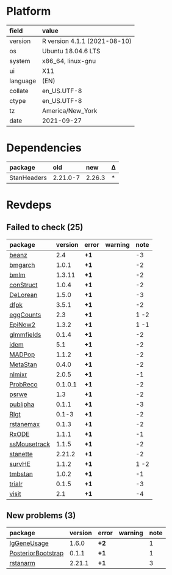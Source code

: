# Platform

|field    |value                        |
|:--------|:----------------------------|
|version  |R version 4.1.1 (2021-08-10) |
|os       |Ubuntu 18.04.6 LTS           |
|system   |x86_64, linux-gnu            |
|ui       |X11                          |
|language |(EN)                         |
|collate  |en_US.UTF-8                  |
|ctype    |en_US.UTF-8                  |
|tz       |America/New_York             |
|date     |2021-09-27                   |

# Dependencies

|package     |old      |new    |Δ  |
|:-----------|:--------|:------|:--|
|StanHeaders |2.21.0-7 |2.26.3 |*  |

# Revdeps

## Failed to check (25)

|package                                  |version |error  |warning |note |
|:----------------------------------------|:-------|:------|:-------|:----|
|[beanz](failures.md#beanz)               |2.4     |__+1__ |        |-3   |
|[bmgarch](failures.md#bmgarch)           |1.0.1   |__+1__ |        |-2   |
|[bmlm](failures.md#bmlm)                 |1.3.11  |__+1__ |        |-2   |
|[conStruct](failures.md#construct)       |1.0.4   |__+1__ |        |-2   |
|[DeLorean](failures.md#delorean)         |1.5.0   |__+1__ |        |-3   |
|[dfpk](failures.md#dfpk)                 |3.5.1   |__+1__ |        |-2   |
|[eggCounts](failures.md#eggcounts)       |2.3     |__+1__ |        |1 -2 |
|[EpiNow2](failures.md#epinow2)           |1.3.2   |__+1__ |        |1 -1 |
|[glmmfields](failures.md#glmmfields)     |0.1.4   |__+1__ |        |-2   |
|[idem](failures.md#idem)                 |5.1     |__+1__ |        |-2   |
|[MADPop](failures.md#madpop)             |1.1.2   |__+1__ |        |-2   |
|[MetaStan](failures.md#metastan)         |0.4.0   |__+1__ |        |-2   |
|[nlmixr](failures.md#nlmixr)             |2.0.5   |__+1__ |        |-1   |
|[ProbReco](failures.md#probreco)         |0.1.0.1 |__+1__ |        |-2   |
|[psrwe](failures.md#psrwe)               |1.3     |__+1__ |        |-2   |
|[publipha](failures.md#publipha)         |0.1.1   |__+1__ |        |-3   |
|[Rlgt](failures.md#rlgt)                 |0.1-3   |__+1__ |        |-2   |
|[rstanemax](failures.md#rstanemax)       |0.1.3   |__+1__ |        |-2   |
|[RxODE](failures.md#rxode)               |1.1.1   |__+1__ |        |-1   |
|[ssMousetrack](failures.md#ssmousetrack) |1.1.5   |__+1__ |        |-2   |
|[stanette](failures.md#stanette)         |2.21.2  |__+1__ |        |-2   |
|[survHE](failures.md#survhe)             |1.1.2   |__+1__ |        |1 -2 |
|[tmbstan](failures.md#tmbstan)           |1.0.2   |__+1__ |        |-1   |
|[trialr](failures.md#trialr)             |0.1.5   |__+1__ |        |-3   |
|[visit](failures.md#visit)               |2.1     |__+1__ |        |-4   |

## New problems (3)

|package                                              |version |error  |warning |note |
|:----------------------------------------------------|:-------|:------|:-------|:----|
|[IgGeneUsage](problems.md#iggeneusage)               |1.6.0   |__+2__ |        |1    |
|[PosteriorBootstrap](problems.md#posteriorbootstrap) |0.1.1   |__+1__ |        |1    |
|[rstanarm](problems.md#rstanarm)                     |2.21.1  |__+1__ |        |3    |

